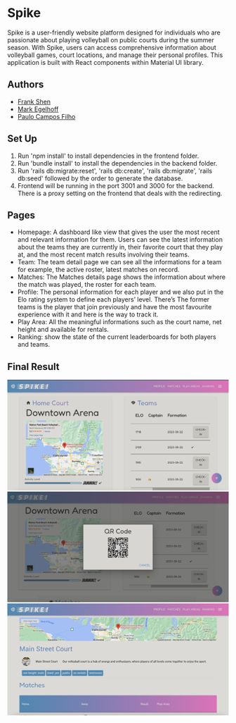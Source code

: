 # Spike
Spike is a user-friendly website platform designed for individuals who are passionate about playing volleyball on public courts during the summer season. With Spike, users can access comprehensive information about volleyball games, court locations, and manage their personal profiles.
This application is built with React components within Material UI library. 

## Authors

- [Frank Shen](https://github.com/Xcesion)
- [Mark Egelhoff](https://github.com/teksts)
- [Paulo Campos Filho](https://github.com/PauloCamposFilho)
  
## Set Up
1. Run 'npm install' to install dependencies in the frontend folder. 
2. Run 'bundle install' to install the dependencies in the backend folder.
3. Run 'rails db:migrate:reset', 'rails db:create', 'rails db:migrate', 'rails db:seed' followed by the order to generate the database.
4. Frontend will be running in the port 3001 and 3000 for the backend. There is a proxy setting on the frontend that deals with the redirecting.

## Pages
- Homepage: A dashboard like view that gives the user the most recent and relevant information for them. Users can see the latest information about the teams they are currently in, their favorite court that they play at, and the most recent match results involving their teams.
- Team: The team detail page we can see all the informations for a team for example, the active roster, latest matches on record.
- Matches: The Matches details page shows the information about where the match was played, the roster for each team.
- Profile: The personal information for each player and we also put in the Elo rating system to define each players’ level. There’s The former teams is the player that join previously and have the most favourite experience with it and here is the way to track it.
- Play Area:  All the meaningful informations such as the court name,  net height and  available for rentals. 
- Ranking: show the state of the current leaderboards for both players and teams.

## Final Result 
!["Screenshot of Spike Project Home Page"](https://github.com/PauloCamposFilho/Spike/blob/master/docs/screenshot/spike-homepage.png?raw=true)
!["Screenshot of Spike Project QR Code Generator"](https://github.com/PauloCamposFilho/Spike/blob/master/docs/screenshot/spike-qrcode.png?raw=true)
!["Screenshot of Spike Project Play Area"](https://github.com/PauloCamposFilho/Spike/blob/master/docs/screenshot/spike-playarea.png?raw=true)

